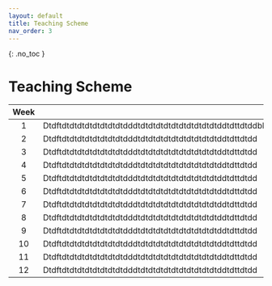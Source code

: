 ```yaml
---
layout: default
title: Teaching Scheme
nav_order: 3
---
```

{: .no_toc }

# Teaching Scheme



| Week |                                                              |
| :--: | ------------------------------------------------------------ |
|  1   | Dtdftdtdtdtdtdtdtdtdtdddtdtdtdtdtdtdtdtdtdtdtddtdttdtddbbbbbbbbbbbbbbbbbbbbbb |
|  2   | Dtdftdtdtdtdtdtdtdtdtdddtdtdtdtdtdtdtdtdtdtdtddtdttdtdd      |
|  3   | Dtdftdtdtdtdtdtdtdtdtdddtdtdtdtdtdtdtdtdtdtdtddtdttdtdd      |
|  4   | Dtdftdtdtdtdtdtdtdtdtdddtdtdtdtdtdtdtdtdtdtdtddtdttdtdd      |
|  5   | Dtdftdtdtdtdtdtdtdtdtdddtdtdtdtdtdtdtdtdtdtdtddtdttdtdd      |
|  6   | Dtdftdtdtdtdtdtdtdtdtdddtdtdtdtdtdtdtdtdtdtdtddtdttdtdd      |
|  7   | Dtdftdtdtdtdtdtdtdtdtdddtdtdtdtdtdtdtdtdtdtdtddtdttdtdd      |
|  8   | Dtdftdtdtdtdtdtdtdtdtdddtdtdtdtdtdtdtdtdtdtdtddtdttdtdd      |
|  9   | Dtdftdtdtdtdtdtdtdtdtdddtdtdtdtdtdtdtdtdtdtdtddtdttdtdd      |
|  10  | Dtdftdtdtdtdtdtdtdtdtdddtdtdtdtdtdtdtdtdtdtdtddtdttdtdd      |
|  11  | Dtdftdtdtdtdtdtdtdtdtdddtdtdtdtdtdtdtdtdtdtdtddtdttdtdd      |
|  12  | Dtdftdtdtdtdtdtdtdtdtdddtdtdtdtdtdtdtdtdtdtdtddtdttdtdd      |

